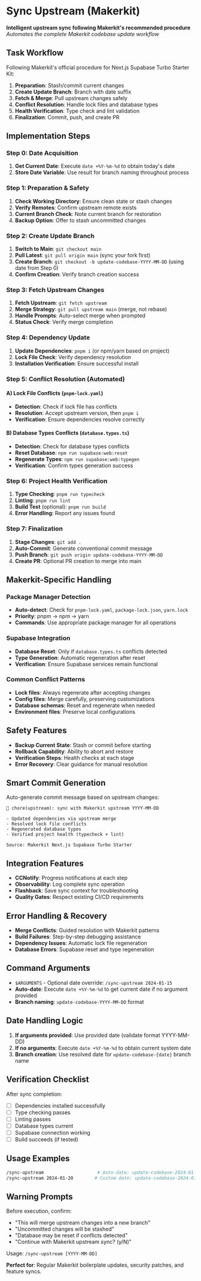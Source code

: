 # Sync Upstream (Makerkit)

**Intelligent upstream sync following Makerkit's recommended procedure**
*Automates the complete Makerkit codebase update workflow*

## Task Workflow
Following Makerkit's official procedure for Next.js Supabase Turbo Starter Kit:
1. **Preparation**: Stash/commit current changes
2. **Create Update Branch**: Branch with date suffix  
3. **Fetch & Merge**: Pull upstream changes safely
4. **Conflict Resolution**: Handle lock files and database types
5. **Health Verification**: Type check and lint validation
6. **Finalization**: Commit, push, and create PR

## Implementation Steps

### Step 0: Date Acquisition
1. **Get Current Date**: Execute `date +%Y-%m-%d` to obtain today's date
2. **Store Date Variable**: Use result for branch naming throughout process

### Step 1: Preparation & Safety
1. **Check Working Directory**: Ensure clean state or stash changes
2. **Verify Remotes**: Confirm upstream remote exists
3. **Current Branch Check**: Note current branch for restoration
4. **Backup Option**: Offer to stash uncommitted changes

### Step 2: Create Update Branch  
1. **Switch to Main**: `git checkout main`
2. **Pull Latest**: `git pull origin main` (sync your fork first)
3. **Create Branch**: `git checkout -b update-codebase-YYYY-MM-DD` (using date from Step 0)
4. **Confirm Creation**: Verify branch creation success

### Step 3: Fetch Upstream Changes
1. **Fetch Upstream**: `git fetch upstream`
2. **Merge Strategy**: `git pull upstream main` (merge, not rebase)
3. **Handle Prompts**: Auto-select merge when prompted
4. **Status Check**: Verify merge completion

### Step 4: Dependency Update
1. **Update Dependencies**: `pnpm i` (or npm/yarn based on project)
2. **Lock File Check**: Verify dependency resolution
3. **Installation Verification**: Ensure successful install

### Step 5: Conflict Resolution (Automated)

#### A) Lock File Conflicts (`pnpm-lock.yaml`)
- **Detection**: Check if lock file has conflicts
- **Resolution**: Accept upstream version, then `pnpm i`
- **Verification**: Ensure dependencies resolve correctly

#### B) Database Types Conflicts (`database.types.ts`)
- **Detection**: Check for database types conflicts
- **Reset Database**: `npm run supabase:web:reset`
- **Regenerate Types**: `npm run supabase:web:typegen`
- **Verification**: Confirm types generation success

### Step 6: Project Health Verification
1. **Type Checking**: `pnpm run typecheck`
2. **Linting**: `pnpm run lint`
3. **Build Test** (optional): `pnpm run build`
4. **Error Handling**: Report any issues found

### Step 7: Finalization
1. **Stage Changes**: `git add .`
2. **Auto-Commit**: Generate conventional commit message
3. **Push Branch**: `git push origin update-codebase-YYYY-MM-DD`
4. **Create PR**: Optional PR creation to merge into main

## Makerkit-Specific Handling

### Package Manager Detection
- **Auto-detect**: Check for `pnpm-lock.yaml`, `package-lock.json`, `yarn.lock`
- **Priority**: pnpm → npm → yarn
- **Commands**: Use appropriate package manager for all operations

### Supabase Integration
- **Database Reset**: Only if `database.types.ts` conflicts detected
- **Type Generation**: Automatic regeneration after reset
- **Verification**: Ensure Supabase services remain functional

### Common Conflict Patterns
- **Lock files**: Always regenerate after accepting changes
- **Config files**: Merge carefully, preserving customizations
- **Database schemas**: Reset and regenerate when needed
- **Environment files**: Preserve local configurations

## Safety Features
- **Backup Current State**: Stash or commit before starting
- **Rollback Capability**: Ability to abort and restore
- **Verification Steps**: Health checks at each stage
- **Error Recovery**: Clear guidance for manual resolution

## Smart Commit Generation
Auto-generate commit message based on upstream changes:
```
🔄 chore(upstream): sync with Makerkit upstream YYYY-MM-DD

- Updated dependencies via upstream merge
- Resolved lock file conflicts  
- Regenerated database types
- Verified project health (typecheck + lint)

Source: Makerkit Next.js Supabase Turbo Starter
```

## Integration Features
- **CCNotify**: Progress notifications at each step
- **Observability**: Log complete sync operation
- **Flashback**: Save sync context for troubleshooting
- **Quality Gates**: Respect existing CI/CD requirements

## Error Handling & Recovery
- **Merge Conflicts**: Guided resolution with Makerkit patterns
- **Build Failures**: Step-by-step debugging assistance
- **Dependency Issues**: Automatic lock file regeneration
- **Database Errors**: Supabase reset and type regeneration

## Command Arguments
- `$ARGUMENTS` - Optional date override: `/sync-upstream 2024-01-15`
- **Auto-date**: Execute `date +%Y-%m-%d` to get current date if no argument provided
- **Branch naming**: `update-codebase-YYYY-MM-DD` format

## Date Handling Logic
1. **If arguments provided**: Use provided date (validate format YYYY-MM-DD)
2. **If no arguments**: Execute `date +%Y-%m-%d` to obtain current system date
3. **Branch creation**: Use resolved date for `update-codebase-{date}` branch name

## Verification Checklist
After sync completion:
- [ ] Dependencies installed successfully
- [ ] Type checking passes
- [ ] Linting passes  
- [ ] Database types current
- [ ] Supabase connection working
- [ ] Build succeeds (if tested)

## Usage Examples
```bash
/sync-upstream                    # Auto-date: update-codebase-2024-01-15
/sync-upstream 2024-01-20        # Custom date: update-codebase-2024-01-20
```

## Warning Prompts
Before execution, confirm:
- "This will merge upstream changes into a new branch"
- "Uncommitted changes will be stashed"
- "Database may be reset if conflicts detected"
- "Continue with Makerkit upstream sync? (y/N)"

Usage: `/sync-upstream [YYYY-MM-DD]`

**Perfect for**: Regular Makerkit boilerplate updates, security patches, and feature syncs.